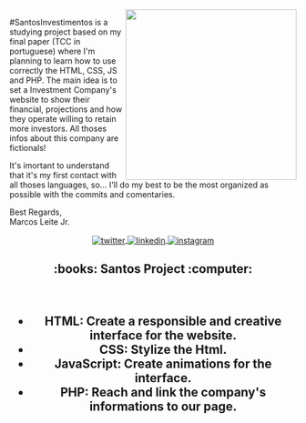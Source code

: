 <img align="right" width="300em" src="https://raw.githubusercontent.com/gist/Bymarcosleitejr/dfc6e12ed6a73c124d2f13af78837d8d/raw/1f04a2f367f5869067969e911db3a8eff40f6ab5/Merchan%20test.svg">
<p>
#SantosInvestimentos is a studying project based on my final paper (TCC in portuguese) where I'm planning to learn how to use correctly the HTML, CSS, JS and PHP. 
The main idea is to set a Investment Company's website to show their financial, projections and how they operate willing to retain more investors. All thoses infos about this company are fictionals!

It's imortant to understand that it's my first contact with all thoses languages, so... I'll do my best to be the most organized as possible with the commits and comentaries. 

Best Regards, 
<br>
Marcos Leite Jr.
</p>
  
<p align="center">  
<a href="https://twitter.com/Bymarcosleitejr" target="_blank">
  <img align="center" src="https://img.shields.io/badge/-Bymarcosleitejr-05122A?style=flat&logo=twitter" alt="twitter"/>  
</a>
<a href="https://linkedin.com/in/Bymarcosleite" target="_blank">
  <img align="center" src="https://img.shields.io/badge/-Bymarcosleite-05122A?style=flat&logo=linkedin" alt="linkedin"/>
</a>
<a href="https://instagram.com/Bymarcosleite" target="_blank">
 <img align="center" src="https://img.shields.io/badge/-Bymarcosleite-05122A?style=flat&logo=instagram" alt="instagram"/>
</a>
</p>

<h2 align="center">
:books: Santos Project :computer:
  
  &nbsp;

- HTML: Create a responsible and creative interface for the website.
- CSS: Stylize the Html.
- JavaScript: Create animations for the interface.
- PHP: Reach and link the company's informations to our page. 
